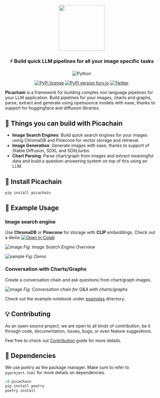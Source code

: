 <div align="center">
<img src="https://github.com/d1pankarmedhi/picachain/assets/136924835/3a299c21-6590-4ee1-a3c1-73a92653f21e" height=150></img>
<h3>⚡️ Build quick LLM pipelines for all your image specific tasks</h3>

![Python](https://img.shields.io/badge/python-3670A0?style=for-the-badge&logo=python&logoColor=ffdd54)

[![PyPi license](https://badgen.net/pypi/license/pip/)]() [![PyPI version fury.io](https://badge.fury.io/py/picachain.svg)](https://pypi.python.org/pypi/picachain/)
[![Twitter](https://img.shields.io/twitter/url/https/twitter.com/picachain.svg?style=social&label=Follow%20%40Picachain)](https://twitter.com/picachain)



</div>


**Picachain** is a framework for building complex non language pipelines for your LLM application. Build pipelines for your images, charts and graphs, parse, extract and generate using opensource models with ease, thanks to support for huggingface and diffusion libraries.

## 🌉 Things you can build with Picachain
- **Image Search Engines**: Build quick search engines for your images using ChromaDB and Pinecone for vector storage and retrieval. 
- **Image Generation**: Generate images with ease, thanks to support of Stable Diffusion, SDXL and SDXLturbo.
- **Chart Parsing**: Parse chart/graph from images and extract meaningful data and build a question-answering system on top of this using an LLM.

## 📌 Install Picachain

```bash
pip install picachain
```

## 🥇 Example Usage

### Image search engine

Use **ChromaDB** or **Pinecone** for storage with **CLIP** embeddings.
Check out a demo [![Open In Colab](https://colab.research.google.com/assets/colab-badge.svg)](https://colab.research.google.com/drive/1FbruIGMBrD7VW5jCHStHzGlsEuigbS0q?usp=sharing)

![image](https://github.com/pica-labs/picachain/assets/136924835/57c400e7-3615-4775-b3aa-c2c211307ef0)
*Fig: Image Search Engine Overview*

![sample](https://github.com/pica-labs/picachain/assets/136924835/e7c3f77e-dc28-4c2f-b026-e13453c0fcc9)
*Fig: Demo*

### Conversation with Charts/Graphs

Create a conversation chain and ask questions from chart/graph images.

![image](https://github.com/pica-labs/picachain/assets/136924835/a30c6969-98ee-43ac-beed-5425487aa95b)
*Fig: Conversation chain for Q&A with charts/graphs*

Check out the example notebook under [examples](/examples/chart_conversation_chain.ipynb) directory.

## 💡 Contributing
As an open-source project, we are open to all kinds of contribution, be it through code, documentation, issues, bugs, or even feature suggestions. 

Feel free to check out [Contribution](/CONTRIBUTION.md) guide for more details.

## 🔧 Dependencies
We use poetry as the package manager. Make sure to refer to `pyproject.toml` for more details on dependencies. 

```bash
cd picachain
pip install poetry
poetry install 
```


